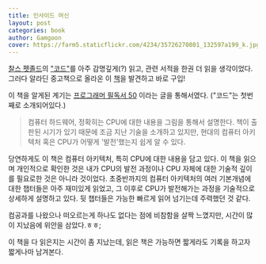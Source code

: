 ```yaml
---
title: 인사이드 머신
layout: post
categories: book
author: Gamgoon
cover: https://farm5.staticflickr.com/4234/35726270801_132597a199_k.jpg
---
```


[찰스 펫졸드](http://www.charlespetzold.com/)의 ["코드"](http://www.aladin.co.kr/shop/wproduct.aspx?ItemId=53051178)를 아주 감명깊게(?) 읽고, 관련 서적을 한권 더 읽을 생각이었다. 그러다 알라딘 중고책으로 올라온 이 [책](http://www.aladin.co.kr/shop/wproduct.aspx?ItemId=899792)을 발견하고 바로 구입!

이 책을 알게된 계기는 [프로그래머 필독서 50](https://www.sangkon.com/2016/02/10/good_books_for_dev/) 이라는 글을 통해서였다. ("코드"는 첫번째로 소개되어있다.)

> 컴퓨터 하드웨어, 정확히는 CPU에 대한 내용을 그림을 통해서 설명한다. 책이 출판된 시기가 있기 때문에 조금 지난 기술을 소개하고 있지만, 현대의 컴퓨터 아키텍처 혹은 CPU가 어떻게 '발전'했는지 쉽게 알 수 있다.

당연하게도 이 책은 컴퓨터 아키텍처, 특히 CPU에 대한 내용을 담고 있다. 이 책을 읽으며 개인적으로 확인한 것은 내가 CPU의 발전 과정이나 CPU 자체에 대한 기술적 깊이를 필요로한 것은 아니라 것이었다. 초중반까지의 컴퓨터 아키텍처의 여러 기본개념에 대한 챕터들은 아주 재미있게 읽었고, 그 이후로 CPU가 발전해가는 과정을 기술적으로 상세하게 설명하고 있다. 뒷 챕터들은 가능한 빠르게 읽어 넘기는데 주력했던 것 같다.

컴공과를 나왔으나 떠오르는게 하나도 없다는 점에 비참함을 살짝 느꼈지만, 시간이 많이 지났음에 위안을 삼았다.ㅎㅎ;

이 책을 다 읽은지는 시간이 좀 지났는데, 읽은 책은 가능하면 짧게라도 기록을 하고자 짧게나마 남겨본다.

